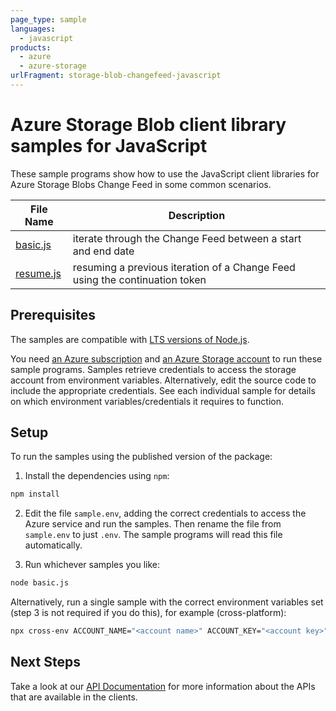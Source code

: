 ```yaml
---
page_type: sample
languages:
  - javascript
products:
  - azure
  - azure-storage
urlFragment: storage-blob-changefeed-javascript
---
```


# Azure Storage Blob client library samples for JavaScript

These sample programs show how to use the JavaScript client libraries for Azure Storage Blobs Change Feed in some common scenarios.

| **File Name**       | **Description**                                                             |
| ------------------- | --------------------------------------------------------------------------- |
| [basic.js][basic]   | iterate through the Change Feed between a start and end date                |
| [resume.js][resume] | resuming a previous iteration of a Change Feed using the continuation token |

## Prerequisites

The samples are compatible with [LTS versions of Node.js](https://nodejs.org/about/releases/).

You need [an Azure subscription][freesub] and [an Azure Storage account][azstorage] to run these sample programs. Samples retrieve credentials to access the storage account from environment variables. Alternatively, edit the source code to include the appropriate credentials. See each individual sample for details on which environment variables/credentials it requires to function.

## Setup

To run the samples using the published version of the package:

1. Install the dependencies using `npm`:

```bash
npm install
```

2. Edit the file `sample.env`, adding the correct credentials to access the Azure service and run the samples. Then rename the file from `sample.env` to just `.env`. The sample programs will read this file automatically.

3. Run whichever samples you like:

```bash
node basic.js
```

Alternatively, run a single sample with the correct environment variables set (step 3 is not required if you do this), for example (cross-platform):

```bash
npx cross-env ACCOUNT_NAME="<account name>" ACCOUNT_KEY="<account key>" node basic.js
```

## Next Steps

Take a look at our [API Documentation][apiref] for more information about the APIs that are available in the clients.

[basic]: https://github.com/Azure/azure-sdk-for-js/tree/main/sdk/storage/storage-blob-changefeed/samples/javascript/basic.js
[resume]: https://github.com/Azure/azure-sdk-for-js/tree/main/sdk/storage/storage-blob-changefeed/samples/javascript/resume.js
[apiref]: https://docs.microsoft.com/javascript/api/@azure/storage-blob-changefeed
[azstorage]: https://docs.microsoft.com/azure/storage/common/storage-account-overview
[freesub]: https://azure.microsoft.com/free/
